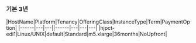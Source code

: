 ### 기본 3년 

|HostName|Platform|Tenancy|OfferingClass|InstanceType|Term|PaymentOption|
|------|---|---||------|---|---|---|
|hjpct-edi1|Linux/UNIX|default|Standard|m5.xlarge|36months|NoUpfront|


